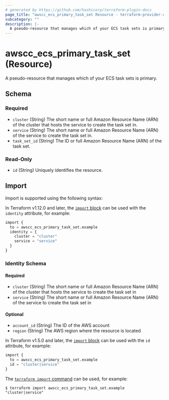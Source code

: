 ```yaml
---
# generated by https://github.com/hashicorp/terraform-plugin-docs
page_title: "awscc_ecs_primary_task_set Resource - terraform-provider-awscc"
subcategory: ""
description: |-
  A pseudo-resource that manages which of your ECS task sets is primary.
---
```


# awscc_ecs_primary_task_set (Resource)

A pseudo-resource that manages which of your ECS task sets is primary.



<!-- schema generated by tfplugindocs -->
## Schema

### Required

- `cluster` (String) The short name or full Amazon Resource Name (ARN) of the cluster that hosts the service to create the task set in.
- `service` (String) The short name or full Amazon Resource Name (ARN) of the service to create the task set in.
- `task_set_id` (String) The ID or full Amazon Resource Name (ARN) of the task set.

### Read-Only

- `id` (String) Uniquely identifies the resource.

## Import

Import is supported using the following syntax:

In Terraform v1.12.0 and later, the [`import` block](https://developer.hashicorp.com/terraform/language/import) can be used with the `identity` attribute, for example:

```terraform
import {
  to = awscc_ecs_primary_task_set.example
  identity = {
    cluster = "cluster"
    service = "service"
  }
}
```

<!-- schema generated by tfplugindocs -->
### Identity Schema

#### Required

- `cluster` (String) The short name or full Amazon Resource Name (ARN) of the cluster that hosts the service to create the task set in
- `service` (String) The short name or full Amazon Resource Name (ARN) of the service to create the task set in

#### Optional

- `account_id` (String) The ID of the AWS account
- `region` (String) The AWS region where the resource is located

In Terraform v1.5.0 and later, the [`import` block](https://developer.hashicorp.com/terraform/language/import) can be used with the `id` attribute, for example:

```terraform
import {
  to = awscc_ecs_primary_task_set.example
  id = "cluster|service"
}
```

The [`terraform import` command](https://developer.hashicorp.com/terraform/cli/commands/import) can be used, for example:

```shell
$ terraform import awscc_ecs_primary_task_set.example "cluster|service"
```

